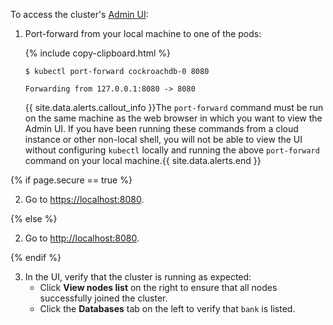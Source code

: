 To access the cluster's [Admin UI](admin-ui-overview.html):

1. Port-forward from your local machine to one of the pods:

    {%  include copy-clipboard.html %}
    ~~~ shell
    $ kubectl port-forward cockroachdb-0 8080
    ~~~

    ~~~
    Forwarding from 127.0.0.1:8080 -> 8080
    ~~~

    {{ site.data.alerts.callout_info }}The <code>port-forward</code> command must be run on the same machine as the web browser in which you want to view the Admin UI. If you have been running these commands from a cloud instance or other non-local shell, you will not be able to view the UI without configuring <code>kubectl</code> locally and running the above <code>port-forward</code> command on your local machine.{{ site.data.alerts.end }}

{%  if page.secure == true %}

2. Go to <a href="https://localhost:8080/" data-proofer-ignore>https://localhost:8080</a>.

{%  else %}

2. Go to <a href="http://localhost:8080/" data-proofer-ignore>http://localhost:8080</a>.

{%  endif %}

3. In the UI, verify that the cluster is running as expected:
    - Click **View nodes list** on the right to ensure that all nodes successfully joined the cluster.
    - Click the **Databases** tab on the left to verify that `bank` is listed.
